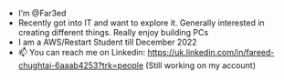 - I’m @Far3ed
- Recently got into IT and want to explore it. Generally interested in creating different things. Really enjoy building PCs
- I am a AWS/Restart Student till December 2022 
- 📫 You can reach me on Linkedin: https://uk.linkedin.com/in/fareed-chughtai-6aaab4253?trk=people (Still working on my account)

<!---
Far3ed/Far3ed is a ✨ special ✨ repository because its `README.md` (this file) appears on your GitHub profile.
You can click the Preview link to take a look at your changes.
--->
